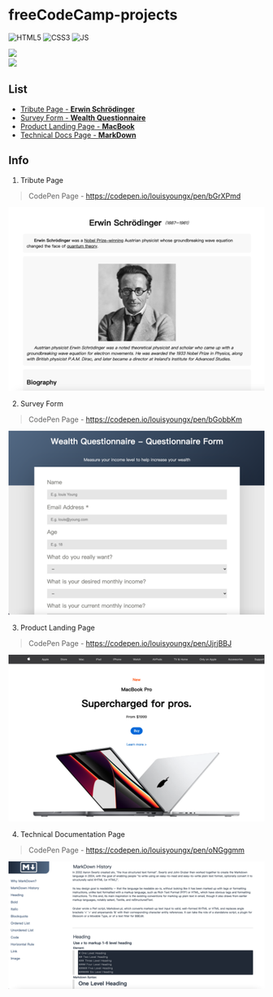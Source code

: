 # freeCodeCamp-projects
![HTML5](https://img.shields.io/badge/HTML5-E34F26?style=for-the-badge&logo=html5&logoColor=white)
![CSS3](https://img.shields.io/badge/CSS3-1572B6?style=for-the-badge&logo=css3&logoColor=white)
![JS](https://img.shields.io/badge/JavaScript-F7DF1E?style=for-the-badge&logo=javascript&logoColor=black)
<!-- Github -->
<a href="https://github.com/louisyoungx" target="_blank"> 
<img src="https://img.shields.io/badge/Github-louisyoungx-%2324292F">
</a>
</br>
<!-- Gitee -->
<a href="https://gitee.com/louisyoungx" target="_blank"> 
<img src="https://img.shields.io/badge/Gitee-louisyoungx-%23C71D23">
</a>


##  List
- [Tribute Page - **Erwin Schrödinger**](#tribute-page)
- [Survey Form - **Wealth Questionnaire**](#survey-form)
- [Product Landing Page - **MacBook**](#product-landing-page)
- [Technical Docs Page - **MarkDown**](#technical-docs-page)

## Info
1. <span id="tribute-page">Tribute Page</span>
> CodePen Page - https://codepen.io/louisyoungx/pen/bGrXPmd

![Erwin Schrödinger](./docs/tribute-page.png)


2. <span id="survey-form">Survey Form</span>
> CodePen Page - https://codepen.io/louisyoungx/pen/bGobbKm

![Wealth Questionnaire](./docs/survey-form.png)

3. <span id="product-landing-page">Product Landing Page</span>

> CodePen Page - https://codepen.io/louisyoungx/pen/JjrjBBJ

![MacBook](./docs/product-landing-page.png)

4. <span id="technical-docs-page">Technical Documentation Page</span>

> CodePen Page - https://codepen.io/louisyoungx/pen/oNGggmm

![MarkDown](./docs/technical-docs-page.png)